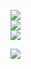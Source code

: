 ![](https://visitcount.itsvg.in/api?id=McMelonTV&icon=0&color=0)<br/>
![](https://github-readme-stats.vercel.app/api?username=McMelonTV&theme=chartreuse-dark&hide_border=true&include_all_commits=true&count_private=false)<br/>
![](https://github-readme-streak-stats.herokuapp.com/?user=McMelonTV&theme=chartreuse-dark&hide_border=true)<br/>

![](https://github-profile-trophy.vercel.app/?username=McMelonTV&theme=discord&no-frame=true&no-bg=false&margin-w=4)
